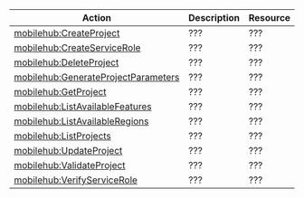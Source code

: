 | Action | Description | Resource | Condition |
| --- | --- | --- | --- |
| [mobilehub:CreateProject](https://docs.aws.amazon.com/IAM/latest/UserGuide/list_mobilehub.html) | ??? | ??? | - |
| [mobilehub:CreateServiceRole](https://docs.aws.amazon.com/IAM/latest/UserGuide/list_mobilehub.html) | ??? | ??? | - |
| [mobilehub:DeleteProject](https://docs.aws.amazon.com/IAM/latest/UserGuide/list_mobilehub.html) | ??? | ??? | - |
| [mobilehub:GenerateProjectParameters](https://docs.aws.amazon.com/IAM/latest/UserGuide/list_mobilehub.html) | ??? | ??? | - |
| [mobilehub:GetProject](https://docs.aws.amazon.com/IAM/latest/UserGuide/list_mobilehub.html) | ??? | ??? | - |
| [mobilehub:ListAvailableFeatures](https://docs.aws.amazon.com/IAM/latest/UserGuide/list_mobilehub.html) | ??? | ??? | - |
| [mobilehub:ListAvailableRegions](https://docs.aws.amazon.com/IAM/latest/UserGuide/list_mobilehub.html) | ??? | ??? | - |
| [mobilehub:ListProjects](https://docs.aws.amazon.com/IAM/latest/UserGuide/list_mobilehub.html) | ??? | ??? | - |
| [mobilehub:UpdateProject](https://docs.aws.amazon.com/IAM/latest/UserGuide/list_mobilehub.html) | ??? | ??? | - |
| [mobilehub:ValidateProject](https://docs.aws.amazon.com/IAM/latest/UserGuide/list_mobilehub.html) | ??? | ??? | - |
| [mobilehub:VerifyServiceRole](https://docs.aws.amazon.com/IAM/latest/UserGuide/list_mobilehub.html) | ??? | ??? | - |

